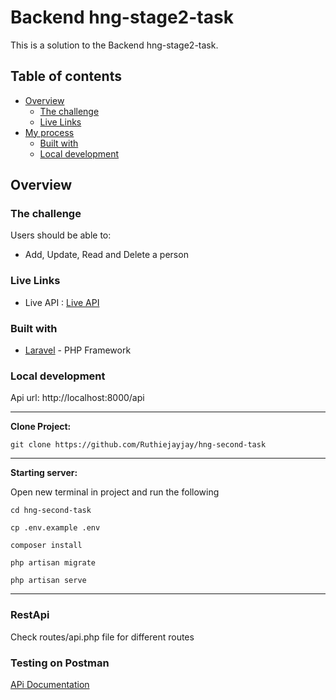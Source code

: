 # Backend hng-stage2-task

This is a solution to the Backend hng-stage2-task.

## Table of contents

- [Overview](#overview)
  - [The challenge](#the-challenge)
  - [Live Links](#live-links)
- [My process](#my-process)
  - [Built with](#built-with)
  - [Local development](#local-development)

## Overview

### The challenge

Users should be able to:

- Add, Update, Read and Delete a person

### Live Links

- Live API : [Live API](https://hng-second-task.onrender.com/api)


### Built with

- [Laravel](https://laravel.com/) - PHP Framework

### Local development

Api url: http://localhost:8000/api

---
<strong>Clone Project:</strong>
```
git clone https://github.com/Ruthiejayjay/hng-second-task
```
---
<strong>Starting server:</strong>

Open new terminal in project and run the following
```
cd hng-second-task

cp .env.example .env

composer install

php artisan migrate

php artisan serve
```
---

### RestApi

Check routes/api.php file for different routes

### Testing on Postman

[APi Documentation](https://documenter.getpostman.com/view/17049297/2s9YC31ZqR)